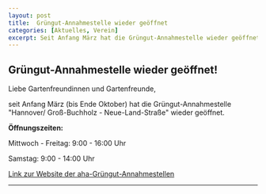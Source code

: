 ```yaml
---
layout: post
title:  Grüngut-Annahmestelle wieder geöffnet
categories: [Aktuelles, Verein]
excerpt: Seit Anfang März hat die Grüngut-Annahmestelle wieder geöffnet.
---
```


## Grüngut-Annahmestelle wieder geöffnet!

Liebe Gartenfreundinnen und Gartenfreunde,

seit Anfang März (bis Ende Oktober) hat die Grüngut-Annahmestelle "Hannover/ Groß-Buchholz - Neue-Land-Straße" wieder geöffnet.

**Öffnungszeiten:**

Mittwoch - Freitag:      9:00 - 16:00 Uhr

Samstag:                 9:00 - 14:00 Uhr

[Link zur Website der aha-Grüngut-Annahmestellen](https://www.aha-region.de/entsorgung-und-recycling/gruengut-annahmestellen)

---

